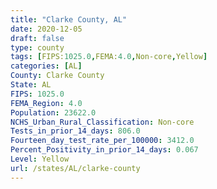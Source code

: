 ```yaml
---
title: "Clarke County, AL"
date: 2020-12-05
draft: false
type: county
tags: [FIPS:1025.0,FEMA:4.0,Non-core,Yellow]
categories: [AL]
County: Clarke County
State: AL
FIPS: 1025.0
FEMA_Region: 4.0
Population: 23622.0
NCHS_Urban_Rural_Classification: Non-core
Tests_in_prior_14_days: 806.0
Fourteen_day_test_rate_per_100000: 3412.0
Percent_Positivity_in_prior_14_days: 0.067
Level: Yellow
url: /states/AL/clarke-county
---
```



